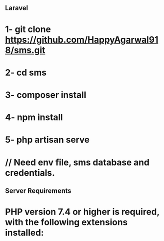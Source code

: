 ## Laravel

# 1- git clone https://github.com/HappyAgarwal918/sms.git
# 2- cd sms
# 3- composer install
# 4- npm install
# 5- php artisan serve

# // Need env file, sms database and credentials.

## Server Requirements

# PHP version 7.4 or higher is required, with the following extensions installed:
